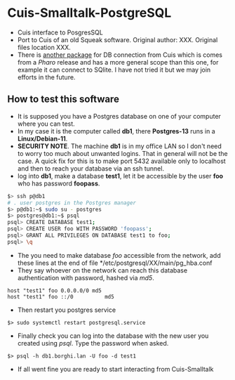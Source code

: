# Cuis-Smalltalk-PostgreSQL
* Cuis interface to PosgresSQL
* Port to Cuis of an old Squeak software. Original author: XXX. Original files location XXX.
* There is [another package](https://github.com/Phantasus/Cuis-Smalltalk-Postgres) for DB connection from Cuis which is comes from a *Pharo* release and
has a more general scope than this one, for example it can connect to SQlite. I have not tried it
but we may join efforts in the future. 

## How to test this software 
* It is supposed you have a Postgres database on one of your computer where you can test.
* In my case it is the computer called **db1**, there **Postgres-13** runs in a **Linux/Debian-11**.
* **SECURITY NOTE**. The machine **db1** is in my office LAN so I don't need to worry too much about unwanted logins.
That in general will not be the case. A quick fix for this is to make port 5432 available only to localhost and 
then to reach your database via an ssh tunnel. 
* log into **db1**, make a database **test1**, let it be accessible by the user **foo** who has password **foopass**.
```bash
$> ssh p@db1
# . user postgres in the Postgres manager
$> p@db1:~$ sudo su - postgres
$> postgres@db1:~$ psql
psql> CREATE DATABASE test1;
psql> CREATE USER foo WITH PASSWORD 'foopass';
psql> GRANT ALL PRIVILEGES ON DATABASE test1 to foo;
psql> \q
```
* The you need to make database *foo* accessible from the network, add these lines at the end of file */etc/postgresql/XX/main/pg_hba.conf 
* They say whoever on the network can reach this database authentication with password, hashed via *md5*.
```
host "test1" foo 0.0.0.0/0 md5
host "test1" foo ::/0          md5
```
* Then restart you postgres service 
```
$> sudo systemctl restart postgresql.service
```
* Finally check you can log into the database with the new user you created using *psql*. Type the password when asked.
```
$> psql -h db1.borghi.lan -U foo -d test1
```
* If all went fine you are ready to start interacting from Cuis-Smalltalk  
